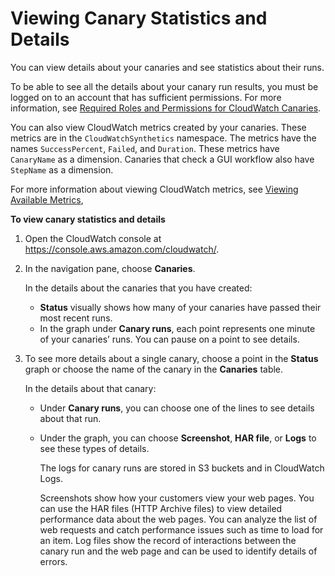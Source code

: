# Viewing Canary Statistics and Details<a name="CloudWatch_Synthetics_Canaries_Details"></a>

You can view details about your canaries and see statistics about their runs\.

To be able to see all the details about your canary run results, you must be logged on to an account that has sufficient permissions\. For more information, see [Required Roles and Permissions for CloudWatch Canaries](CloudWatch_Synthetics_Canaries_Roles.md)\.

You can also view CloudWatch metrics created by your canaries\. These metrics are in the `CloudWatchSynthetics` namespace\. The metrics have the names `SuccessPercent`, `Failed`, and `Duration`\. These metrics have `CanaryName` as a dimension\. Canaries that check a GUI workflow also have `StepName` as a dimension\.

For more information about viewing CloudWatch metrics, see [Viewing Available Metrics](viewing_metrics_with_cloudwatch.md),

**To view canary statistics and details**

1. Open the CloudWatch console at [https://console\.aws\.amazon\.com/cloudwatch/](https://console.aws.amazon.com/cloudwatch/)\.

1. In the navigation pane, choose **Canaries**\.

   In the details about the canaries that you have created:
   + **Status** visually shows how many of your canaries have passed their most recent runs\.
   + In the graph under **Canary runs**, each point represents one minute of your canaries’ runs\. You can pause on a point to see details\.

1. To see more details about a single canary, choose a point in the **Status** graph or choose the name of the canary in the **Canaries** table\.

   In the details about that canary:
   + Under **Canary runs**, you can choose one of the lines to see details about that run\.
   + Under the graph, you can choose **Screenshot**, **HAR file**, or **Logs** to see these types of details\.

     The logs for canary runs are stored in S3 buckets and in CloudWatch Logs\.

     Screenshots show how your customers view your web pages\. You can use the HAR files \(HTTP Archive files\) to view detailed performance data about the web pages\. You can analyze the list of web requests and catch performance issues such as time to load for an item\. Log files show the record of interactions between the canary run and the web page and can be used to identify details of errors\.
